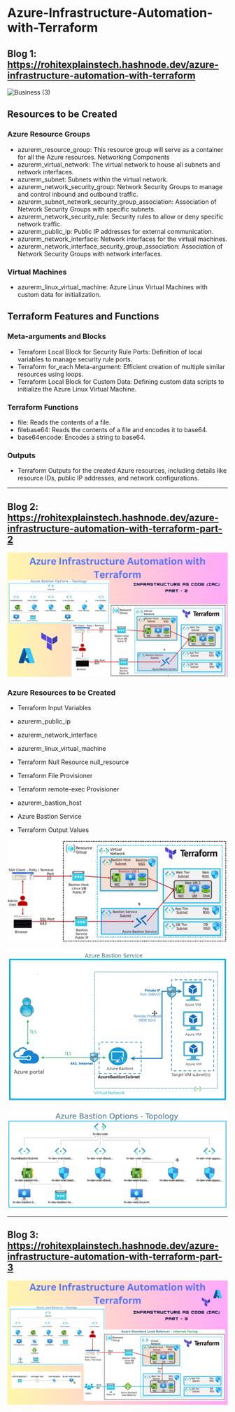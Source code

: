 # Azure-Infrastructure-Automation-with-Terraform
## Blog 1: https://rohitexplainstech.hashnode.dev/azure-infrastructure-automation-with-terraform
![Business (3)](https://github.com/user-attachments/assets/db8ab588-1124-40e6-bd61-c4fbc28dc25c)

## Resources to be Created
### Azure Resource Groups
- azurerm_resource_group: This resource group will serve as a container for all the Azure resources.
Networking Components
- azurerm_virtual_network: The virtual network to house all subnets and network interfaces.
- azurerm_subnet: Subnets within the virtual network.
- azurerm_network_security_group: Network Security Groups to manage and control inbound and outbound traffic.
- azurerm_subnet_network_security_group_association: Association of Network Security Groups with specific subnets.
- azurerm_network_security_rule: Security rules to allow or deny specific network traffic.
- azurerm_public_ip: Public IP addresses for external communication.
- azurerm_network_interface: Network interfaces for the virtual machines.
- azurerm_network_interface_security_group_association: Association of Network Security Groups with network interfaces.
  
### Virtual Machines
- azurerm_linux_virtual_machine: Azure Linux Virtual Machines with custom data for initialization.
## Terraform Features and Functions
### Meta-arguments and Blocks
- Terraform Local Block for Security Rule Ports: Definition of local variables to manage security rule ports.
- Terraform for_each Meta-argument: Efficient creation of multiple similar resources using loops.
- Terraform Local Block for Custom Data: Defining custom data scripts to initialize the Azure Linux Virtual Machine.
### Terraform Functions
- file: Reads the contents of a file.
- filebase64: Reads the contents of a file and encodes it to base64.
- base64encode: Encodes a string to base64.
### Outputs
- Terraform Outputs for the created Azure resources, including details like resource IDs, public IP addresses, and network configurations.

-----------------------------------------------------------------------------

## Blog 2: https://rohitexplainstech.hashnode.dev/azure-infrastructure-automation-with-terraform-part-2

![image data](<Business (4).png>)

### Azure Resources to be Created

- Terraform Input Variables

- azurerm_public_ip

- azurerm_network_interface

- azurerm_linux_virtual_machine

- Terraform Null Resource null_resource

- Terraform File Provisioner

- Terraform remote-exec Provisioner

- azurerm_bastion_host

- Azure Bastion Service

- Terraform Output Values

![img data](image.png)

![img data](image-1.png)

![img data](image-2.png)

-------------------------------------------------------------------------------

## Blog 3: https://rohitexplainstech.hashnode.dev/azure-infrastructure-automation-with-terraform-part-3

![alt text](<Business (5).png>)
